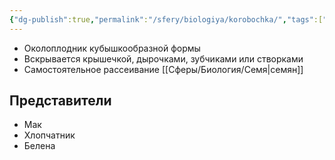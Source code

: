 ```yaml
---
{"dg-publish":true,"permalink":"/sfery/biologiya/korobochka/","tags":["Ботаника"]}
---
```


- Околоплодник кубышкообразной формы
- Вскрывается крышечкой, дырочками, зубчиками или створками
- Самостоятельное рассеивание [[Сферы/Биология/Семя\|семян]]
## Представители
- Мак
- Хлопчатник
- Белена 